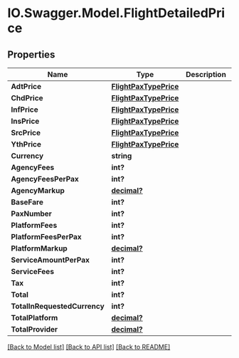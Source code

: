 # IO.Swagger.Model.FlightDetailedPrice
## Properties

Name | Type | Description | Notes
------------ | ------------- | ------------- | -------------
**AdtPrice** | [**FlightPaxTypePrice**](FlightPaxTypePrice.md) |  | [optional] 
**ChdPrice** | [**FlightPaxTypePrice**](FlightPaxTypePrice.md) |  | [optional] 
**InfPrice** | [**FlightPaxTypePrice**](FlightPaxTypePrice.md) |  | [optional] 
**InsPrice** | [**FlightPaxTypePrice**](FlightPaxTypePrice.md) |  | [optional] 
**SrcPrice** | [**FlightPaxTypePrice**](FlightPaxTypePrice.md) |  | [optional] 
**YthPrice** | [**FlightPaxTypePrice**](FlightPaxTypePrice.md) |  | [optional] 
**Currency** | **string** |  | [optional] 
**AgencyFees** | **int?** |  | [optional] 
**AgencyFeesPerPax** | **int?** |  | [optional] 
**AgencyMarkup** | [**decimal?**](BigDecimal.md) |  | [optional] 
**BaseFare** | **int?** |  | [optional] 
**PaxNumber** | **int?** |  | [optional] 
**PlatformFees** | **int?** |  | [optional] 
**PlatformFeesPerPax** | **int?** |  | [optional] 
**PlatformMarkup** | [**decimal?**](BigDecimal.md) |  | [optional] 
**ServiceAmountPerPax** | **int?** |  | [optional] 
**ServiceFees** | **int?** |  | [optional] 
**Tax** | **int?** |  | [optional] 
**Total** | **int?** |  | [optional] 
**TotalInRequestedCurrency** | **int?** |  | [optional] 
**TotalPlatform** | [**decimal?**](BigDecimal.md) |  | [optional] 
**TotalProvider** | [**decimal?**](BigDecimal.md) |  | [optional] 

[[Back to Model list]](../README.md#documentation-for-models) [[Back to API list]](../README.md#documentation-for-api-endpoints) [[Back to README]](../README.md)

